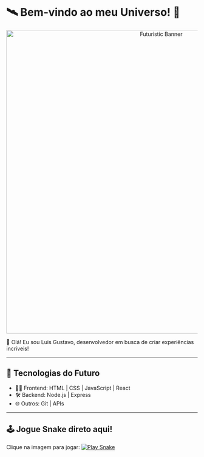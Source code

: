 # 🛰️ Bem-vindo ao meu Universo! 🚀
<div align="center">
    <img src="https://i.imgur.com/qkdpN.jpg" alt="Futuristic Banner" width="800px">
</div>

👋 Olá! Eu sou Luis Gustavo, desenvolvedor em busca de criar experiências incríveis!

---

## 🌌 Tecnologias do Futuro
- 🧑‍💻 Frontend: HTML | CSS | JavaScript | React
- 🛠️ Backend: Node.js | Express
- 🌐 Outros: Git | APIs

---

## 🕹️ Jogue Snake direto aqui!
Clique na imagem para jogar:
[![Play Snake](https://img.shields.io/badge/-Play%20Snake-green?style=for-the-badge)](https://play.snake.com) <!-- Link pode ser ajustado -->
